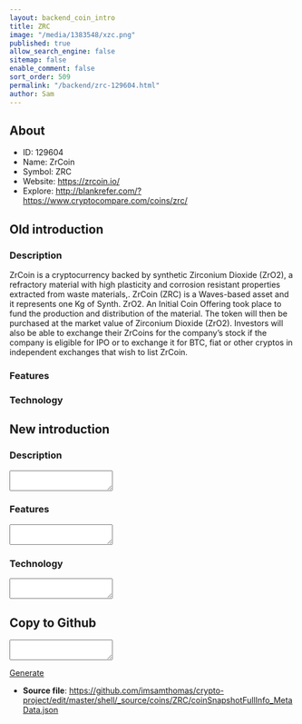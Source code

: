 ```yaml
---
layout: backend_coin_intro
title: ZRC
image: "/media/1383548/xzc.png"
published: true
allow_search_engine: false
sitemap: false
enable_comment: false
sort_order: 509
permalink: "/backend/zrc-129604.html"
author: Sam
---
```


## About

- ID: 129604
- Name: ZrCoin
- Symbol: ZRC
- Website: https://zrcoin.io/
- Explore: http://blankrefer.com/?https://www.cryptocompare.com/coins/zrc/


## Old introduction

### Description

<p>ZrCoin is a cryptocurrency backed by <span>synthetic</span> Zirconium Dioxide (ZrO2), a refractory material with high plasticity and corrosion resistant properties <span>extracted from waste materials,</span>. ZrCoin (ZRC) is a Waves-based asset and it represents one Kg <span>of Synth. ZrО2. </span>An Initial Coin Offering took place to fund the production and distribution of the material. The token will then be purchased at the market value of <span>Zirconium Dioxide (ZrO2).</span> <span>Investors will also be able to exchange their ZrCoins for the company’s stock if the company is eligible for IPO or to exchange it for BTC, fiat or other cryptos in independent exchanges that wish to list ZrCoin.</span></p>

### Features


### Technology




## New introduction


### Description
<textarea id="meta_description" name="description"></textarea>

### Features
<textarea id="meta_features" name="features"></textarea>

### Technology
<textarea id="meta_technology" name="technology"></textarea>


## Copy to Github

<textarea id="coinsnapshotfullinfo_metadata"></textarea>

<a href="#gen" onclick="generateMetaDatJson()">Generate</a>

- **Source file**: <a href="https://github.com/imsamthomas/crypto-project/edit/master/shell/_source/coins/ZRC/coinSnapshotFullInfo_MetaData.json">https://github.com/imsamthomas/crypto-project/edit/master/shell/_source/coins/ZRC/coinSnapshotFullInfo_MetaData.json</a>

